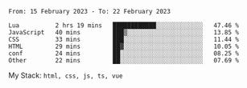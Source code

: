 <!--START_SECTION:waka-->

```text
From: 15 February 2023 - To: 22 February 2023

Lua          2 hrs 19 mins   ████████████░░░░░░░░░░░░░   47.46 %
JavaScript   40 mins         ███▒░░░░░░░░░░░░░░░░░░░░░   13.85 %
CSS          33 mins         ███░░░░░░░░░░░░░░░░░░░░░░   11.44 %
HTML         29 mins         ██▓░░░░░░░░░░░░░░░░░░░░░░   10.05 %
conf         24 mins         ██░░░░░░░░░░░░░░░░░░░░░░░   08.25 %
Other        22 mins         ██░░░░░░░░░░░░░░░░░░░░░░░   07.69 %
```

<!--END_SECTION:waka-->
My Stack: `html, css, js, ts, vue`
